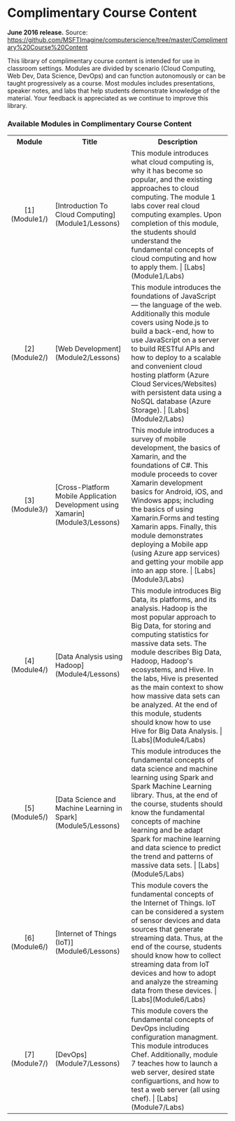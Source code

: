 <html lang="en">
   <head>
      <meta charset="utf-8">
      <meta http-equiv="X-UA-Compatible" content="IE=edge">
      <meta name="viewport" content="width=device-width, initial-scale=1">
      <title>Academic Resources / Complimentary Course Content</title>
	  <link rel="stylesheet" href="style.css">
   </head>
   <body id="home">
      <div class="container">
         <div class="jumbotron">
            <h1>Complimentary Course Content</h1>
            <p><b>June 2016 release.</b> Source: 
            <a href="https://github.com/MSFTImagine/computerscience/tree/master/Complimentary%20Course%20Content">https://github.com/MSFTImagine/computerscience/tree/master/Complimentary%20Course%20Content</a> 
            </p>
            <p>
            This library of complimentary course content is intended for use in classroom settings. Modules are divided by scenario (Cloud Computing, Web Dev, Data Science, DevOps) and can function autonomously or can be taught progressively as a course. Most modules includes presentations, speaker notes, and labs that help students demonstrate knowledge of the material. Your feedback is appreciated as we continue to improve this library.
            </p>
            </div>
         </div>
         <div class="panel panel-default">
            <div class="panel-heading">
               <h3 class="panel-title">Available Modules in Complimentary Course Content</h3>
            </div>
            <div class="panel-body">
               <table class="table table-bordered table-hover">
                  <col width="1*">
                  <col width="3*">
                  <col width="5*">
                  <tr>
                     <th>Module</th>
                     <th align="center">Title</th>
                     <th>Description</th>
                  </tr>
                  <tr>
                     <td align="center">[1](Module1/)</td>
                     <td>[Introduction To Cloud Computing](Module1/Lessons)</td>
                     <td>This module introduces what cloud computing is, why it has become so popular, and the existing approaches to cloud computing. The module 1 labs cover real cloud computing examples. Upon completion of this module, the students should understand the fundamental concepts of cloud computing and how to apply them. | [Labs](Module1/Labs)
                     </td>
                  </tr>
                  <tr>
                     <td align="center">[2](Module2/)</td>
                     <td>[Web Development](Module2/Lessons)</td>
                     <td>This module introduces the foundations of JavaScript — the language of the web. Additionally this module covers using Node.js to build a back-end, how to use JavaScript on a server to build RESTful APIs and how to deploy to a scalable and convenient cloud hosting platform (Azure Cloud Services/Websites) with persistent data using a NoSQL database (Azure Storage). | [Labs](Module2/Labs)
                     </td>
                  </tr>
                  <tr>
                     <td align="center">[3](Module3/)</td>
                     <td>[Cross-Platform Mobile Application Development using Xamarin](Module3/Lessons)</td>
                     <td>This module introduces a survey of mobile development, the basics of Xamarin, and the foundations of C#. This module proceeds to cover Xamarin development basics for Android, iOS, and Windows apps; including the basics of using Xamarin.Forms and testing Xamarin apps. Finally, this module demonstrates deploying a Mobile app (using Azure app services) and getting your mobile app into an app store. | [Labs](Module3/Labs)
                     </td>
                  </tr>		
                  <tr>
                     <td align="center">[4](Module4/)</td>
                     <td>[Data Analysis using Hadoop](Module4/Lessons)</td>
                     <td>This module introduces Big Data, its platforms, and its analysis. Hadoop is the most popular approach to Big Data, for storing and computing statistics for massive data sets. The module describes Big Data, Hadoop, Hadoop's ecosystems, and Hive. In the labs, Hive is presented as the main context to show how massive data sets can be analyzed. At the end of this module, students should know how to use Hive for Big Data Analysis. | [Labs](Module4/Labs)
                     </td>
                  </tr>
                  <tr>
                     <td align="center">[5](Module5/)</td>
                     <td>[Data Science and Machine Learning in Spark](Module5/Lessons)</td>
                     <td>This module introduces the fundamental concepts of data science and machine learning using Spark and Spark Machine Learning library. Thus, at the end of the course, students should know the fundamental concepts of machine learning and be adapt Spark for machine learning and data science to predict the trend and patterns of massive data sets. | [Labs](Module5/Labs)
                     </td>
                  </tr>
                  <tr>
                     <td align="center">[6](Module6/)</td>
                     <td>[Internet of Things (IoT)](Module6/Lessons)</td>
                     <td>This module covers the fundamental concepts of the Internet of Things. IoT can be considered a system of sensor devices and data sources that generate streaming data. Thus, at the end of the course, students should know how to collect streaming data from IoT devices and how to adopt and analyze the streaming data from these devices. | [Labs](Module6/Labs)
                     </td>
                  </tr>
                  <tr>
                     <td align="center">[7](Module7/)</td>
                     <td>[DevOps](Module7/Lessons)</td>
                     <td>This module covers the fundamental concepts of DevOps including configuration managment. This module introduces Chef. Additionally, module 7 teaches how to launch a web server, desired state configuartions, and how to test a web server (all using chef). | [Labs](Module7/Labs)
                     </td>
                  </tr>
               </table>
            </div>
         </div>
      </div>
   </body>
</html>
